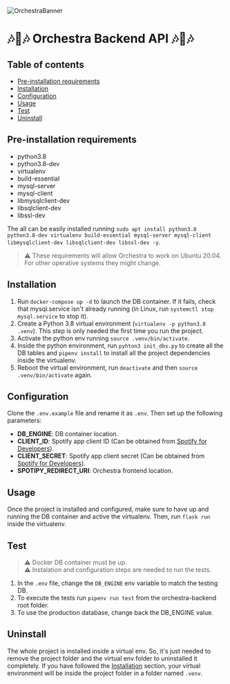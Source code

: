 ![OrchestraBanner](https://user-images.githubusercontent.com/37160608/151791586-b018382e-eca5-4e3e-9293-96d34fed2831.png)

# 🎶📖🎶 Orchestra Backend API 🎶📖🎶

## Table of contents

- [Pre-installation requirements](#pre-installation-requirements)
- [Installation](#installation)
- [Configuration](#configuration)
- [Usage](#usage)
- [Test](#test)
- [Uninstall](#uninstall)



## Pre-installation requirements
- python3.8
- python3.8-dev
- virtualenv
- build-essential
- mysql-server
- mysql-client
- libmysqlclient-dev
- libsqlclient-dev
- libssl-dev

The all can be easily installed running `sudo apt install python3.8 python3.8-dev virtualenv build-essential mysql-server mysql-client libmysqlclient-dev libsqlclient-dev libssl-dev -y`.

> ⚠️ These requirements will allow Orchestra to work on Ubuntu 20.04. For other operative systems they might change.



## Installation

1. Run `docker-compose up -d` to launch the DB container. If it fails, check that mysql.service isn't already running (in Linux, run `systemctl stop mysql.service` to stop it).
2. Create a Python 3.8 virtual environment (`virtualenv -p python3.8 .venv`). This step is only needed the first time you run the project.
3. Activate the python env running `source .venv/bin/activate`.
4. Inside the python environment, run `pyhton3 init_dbs.py` to create all the DB tables and `pipenv install` to install all the project dependencies inside the virtualenv.
5. Reboot the virtual environment, run `deactivate` and then `source .venv/bin/activate` again.



## Configuration

Clone the `.env.example` file and rename it as `.env`. Then set up the following parameters:

- **DB_ENGINE**: DB container location.
- **CLIENT_ID**: Spotify app client ID (Can be obtained from [Spotify for Developers](https://developer.spotify.com/dashboard/applications)).
- **CLIENT_SECRET**: Spotify app client secret (Can be obtained from [Spotify for Developers](https://developer.spotify.com/dashboard/applications)).
- **SPOTIPY_REDIRECT_URI**: Orchestra frontend location.



## Usage

Once the project is installed and configured, make sure to have up and running the DB container and active the virtualenv. Then, run `flask run` inside the virtualenv.



## Test

> ⚠️ Docker DB container must be up.  
> ⚠️ Instalation and configuration steps are needed to run the tests. 

1. In the `.env` file, change the `DB_ENGINE` env variable to match the testing DB.
2. To execute the tests run `pipenv run test` from the orchestra-backend root folder.
3. To use the production database, change back the DB_ENGINE value.



## Uninstall

The whole project is installed inside a virtual env. So, it's just needed to remove the project folder and the virtual env folder to uninstalled it completely. If you have followed the [Installation](#installation) section, your virtual environment will be inside the project folder in a folder named `.venv`.

